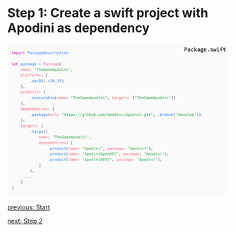 # Step 1: Create a swift project with Apodini as dependency

![step-1](./info-material/Apodini-OAS-Instructions/step-1.png)

[previous: Start](./README.md) 

[next: Step 2](./step-2.md)
